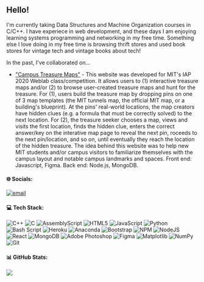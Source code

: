 ## Hello!

I'm currently taking Data Structures and Machine Organization courses in C/C++. I have experiece in web development, and these days I am enjoying learning systems programming and networking in my free time. Something else I love doing in my free time is browsing thrift stores and used book stores for vintage tech and vintage books about tech! 

In the past, I've collaborated on...
- ["Campus Treasure Maps"](https://github.com/weblab-class/necoxt-acetabularia-giselle-galan) - This website was developed for MIT's IAP 2020 Weblab class/competition. It allows users to (1) interactive treasure maps and/or (2) to browse user-created treasure maps and hunt for the treasure. For (1), users build the treasure map by dropping pins on one of 3 map templates (the MIT tunnels map, the official MIT map, or a building's blueprint). At the pins' real-world locations, the map creators have hidden clues (e.g. a formula that must be correctly solved) to the next location. For (2), the treasure seeker chooses a map, views and visits the first location, finds the hidden clue, enters the correct answer/key on the interative map page to reveal the next pin, roceeds to the next pin/location, and so on, until eventually they reach the location of the hidden treasure. The idea behind this website was to help new MIT students and/or campus visitors to familiarize themselves with the campus layout and notable campus landmarks and spaces. Front end: Javascript, Figma. Back end: Node.js, MongoDB. 

#### 🌐 Socials:
[![email](https://img.shields.io/badge/Email-D14836?logo=gmail&logoColor=white)](mailto:galan.gisell@gmail.com) 

#### 💻 Tech Stack:</summary>
![C++](https://img.shields.io/badge/c++-%2300599C.svg?style=for-the-badge&logo=c%2B%2B&logoColor=white) ![C](https://img.shields.io/badge/c-%2300599C.svg?style=for-the-badge&logo=c&logoColor=white) ![AssemblyScript](https://img.shields.io/badge/assembly%20script-%23000000.svg?style=for-the-badge&logo=assemblyscript&logoColor=white) ![HTML5](https://img.shields.io/badge/html5-%23E34F26.svg?style=for-the-badge&logo=html5&logoColor=white) ![JavaScript](https://img.shields.io/badge/javascript-%23323330.svg?style=for-the-badge&logo=javascript&logoColor=%23F7DF1E) ![Python](https://img.shields.io/badge/python-3670A0?style=for-the-badge&logo=python&logoColor=ffdd54) ![Bash Script](https://img.shields.io/badge/bash_script-%23121011.svg?style=for-the-badge&logo=gnu-bash&logoColor=white) ![Heroku](https://img.shields.io/badge/heroku-%23430098.svg?style=for-the-badge&logo=heroku&logoColor=white) ![Anaconda](https://img.shields.io/badge/Anaconda-%2344A833.svg?style=for-the-badge&logo=anaconda&logoColor=white) ![Bootstrap](https://img.shields.io/badge/bootstrap-%238511FA.svg?style=for-the-badge&logo=bootstrap&logoColor=white) ![NPM](https://img.shields.io/badge/NPM-%23CB3837.svg?style=for-the-badge&logo=npm&logoColor=white) ![NodeJS](https://img.shields.io/badge/node.js-6DA55F?style=for-the-badge&logo=node.js&logoColor=white) ![React](https://img.shields.io/badge/react-%2320232a.svg?style=for-the-badge&logo=react&logoColor=%2361DAFB) ![MongoDB](https://img.shields.io/badge/MongoDB-%234ea94b.svg?style=for-the-badge&logo=mongodb&logoColor=white) ![Adobe Photoshop](https://img.shields.io/badge/adobe%20photoshop-%2331A8FF.svg?style=for-the-badge&logo=adobe%20photoshop&logoColor=white) ![Figma](https://img.shields.io/badge/figma-%23F24E1E.svg?style=for-the-badge&logo=figma&logoColor=white) ![Matplotlib](https://img.shields.io/badge/Matplotlib-%23ffffff.svg?style=for-the-badge&logo=Matplotlib&logoColor=black) ![NumPy](https://img.shields.io/badge/numpy-%23013243.svg?style=for-the-badge&logo=numpy&logoColor=white) ![Git](https://img.shields.io/badge/git-%23F05033.svg?style=for-the-badge&logo=git&logoColor=white)

#### 📊 GitHub Stats:
![](https://nirzak-streak-stats.vercel.app/?user=giselle-galan&theme=default&hide_border=false)<br/>

<!-- Proudly created with GPRM ( https://gprm.itsvg.in ) -->
